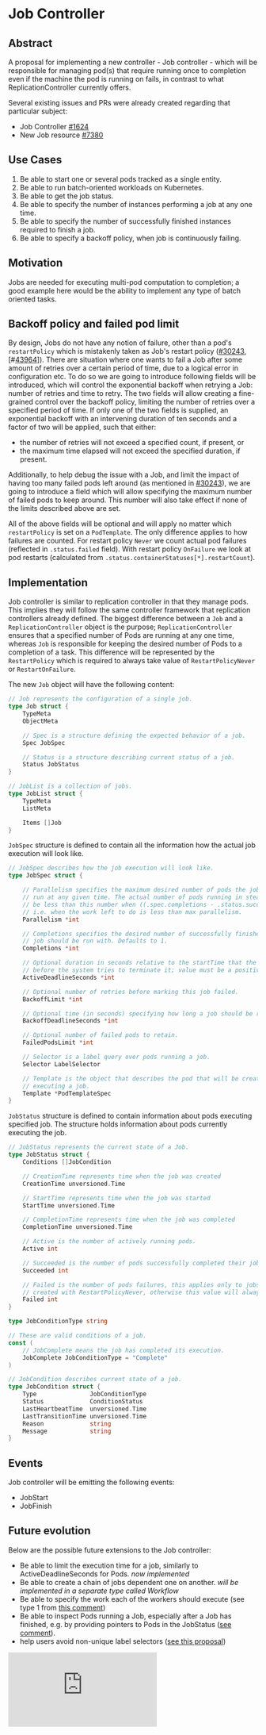# Job Controller

## Abstract

A proposal for implementing a new controller - Job controller - which will be responsible
for managing pod(s) that require running once to completion even if the machine
the pod is running on fails, in contrast to what ReplicationController currently offers.

Several existing issues and PRs were already created regarding that particular subject:
* Job Controller [#1624](https://github.com/kubernetes/kubernetes/issues/1624)
* New Job resource [#7380](https://github.com/kubernetes/kubernetes/pull/7380)


## Use Cases

1. Be able to start one or several pods tracked as a single entity.
1. Be able to run batch-oriented workloads on Kubernetes.
1. Be able to get the job status.
1. Be able to specify the number of instances performing a job at any one time.
1. Be able to specify the number of successfully finished instances required to finish a job.
1. Be able to specify a backoff policy, when job is continuously failing.


## Motivation

Jobs are needed for executing multi-pod computation to completion; a good example
here would be the ability to implement any type of batch oriented tasks.


## Backoff policy and failed pod limit

By design, Jobs do not have any notion of failure, other than a pod's `restartPolicy`
which is mistakenly taken as Job's restart policy ([#30243](https://github.com/kubernetes/kubernetes/issues/30243),
[#[43964](https://github.com/kubernetes/kubernetes/issues/43964)]).  There are
situation where one wants to fail a Job after some amount of retries over a certain
period of time, due to a logical error in configuration etc.  To do so we are going
to introduce following fields will be introduced, which will control the exponential
backoff when retrying a Job: number of retries and time to retry.  The two fields
will allow creating a fine-grained control over the backoff policy, limiting the
number of retries over a specified period of time.  If only one of the two fields
is supplied, an exponential backoff with an intervening duration of ten seconds
and a factor of two will be applied, such that either:
* the number of retries will not exceed a specified count, if present, or
* the maximum time elapsed will not exceed the specified duration, if present.

Additionally, to help debug the issue with a Job, and limit the impact of having
too many failed pods left around (as mentioned in [#30243](https://github.com/kubernetes/kubernetes/issues/30243)),
we are going to introduce a field which will allow specifying the maximum number
of failed pods to keep around.  This number will also take effect if none of the
limits described above are set.

All of the above fields will be optional and will apply no matter which `restartPolicy`
is set on a `PodTemplate`.  The only difference applies to how failures are counted.
For restart policy `Never` we count actual pod failures (reflected in `.status.failed`
field). With restart policy `OnFailure` we look at pod restarts (calculated from
`.status.containerStatuses[*].restartCount`).


## Implementation

Job controller is similar to replication controller in that they manage pods.
This implies they will follow the same controller framework that replication
controllers already defined.  The biggest difference between a `Job` and a
`ReplicationController` object is the purpose; `ReplicationController`
ensures that a specified number of Pods are running at any one time, whereas
`Job` is responsible for keeping the desired number of Pods to a completion of
a task.  This difference will be represented by the `RestartPolicy` which is
required to always take value of `RestartPolicyNever` or `RestartOnFailure`.


The new `Job` object will have the following content:

```go
// Job represents the configuration of a single job.
type Job struct {
    TypeMeta
    ObjectMeta

    // Spec is a structure defining the expected behavior of a job.
    Spec JobSpec

    // Status is a structure describing current status of a job.
    Status JobStatus
}

// JobList is a collection of jobs.
type JobList struct {
    TypeMeta
    ListMeta

    Items []Job
}
```

`JobSpec` structure is defined to contain all the information how the actual job execution
will look like.

```go
// JobSpec describes how the job execution will look like.
type JobSpec struct {

    // Parallelism specifies the maximum desired number of pods the job should
    // run at any given time. The actual number of pods running in steady state will
    // be less than this number when ((.spec.completions - .status.successful) < .spec.parallelism),
    // i.e. when the work left to do is less than max parallelism.
    Parallelism *int

    // Completions specifies the desired number of successfully finished pods the
    // job should be run with. Defaults to 1.
    Completions *int

    // Optional duration in seconds relative to the startTime that the job may be active
    // before the system tries to terminate it; value must be a positive integer.
    ActiveDeadlineSeconds *int

    // Optional number of retries before marking this job failed.
    BackoffLimit *int

    // Optional time (in seconds) specifying how long a job should be retried before marking it failed.
    BackoffDeadlineSeconds *int

    // Optional number of failed pods to retain.
    FailedPodsLimit *int

    // Selector is a label query over pods running a job.
    Selector LabelSelector

    // Template is the object that describes the pod that will be created when
    // executing a job.
    Template *PodTemplateSpec
}
```

`JobStatus` structure is defined to contain information about pods executing
specified job.  The structure holds information about pods currently executing
the job.

```go
// JobStatus represents the current state of a Job.
type JobStatus struct {
    Conditions []JobCondition

    // CreationTime represents time when the job was created
    CreationTime unversioned.Time

    // StartTime represents time when the job was started
    StartTime unversioned.Time

    // CompletionTime represents time when the job was completed
    CompletionTime unversioned.Time

    // Active is the number of actively running pods.
    Active int

    // Succeeded is the number of pods successfully completed their job.
    Succeeded int

    // Failed is the number of pods failures, this applies only to jobs
    // created with RestartPolicyNever, otherwise this value will always be 0.
    Failed int
}

type JobConditionType string

// These are valid conditions of a job.
const (
    // JobComplete means the job has completed its execution.
    JobComplete JobConditionType = "Complete"
)

// JobCondition describes current state of a job.
type JobCondition struct {
    Type               JobConditionType
    Status             ConditionStatus
    LastHeartbeatTime  unversioned.Time
    LastTransitionTime unversioned.Time
    Reason             string
    Message            string
}
```

## Events

Job controller will be emitting the following events:
* JobStart
* JobFinish

## Future evolution

Below are the possible future extensions to the Job controller:
* Be able to limit the execution time for a job, similarly to ActiveDeadlineSeconds for Pods. *now implemented*
* Be able to create a chain of jobs dependent one on another. *will be implemented in a separate type called Workflow*
* Be able to specify the work each of the workers should execute (see type 1 from
  [this comment](https://github.com/kubernetes/kubernetes/issues/1624#issuecomment-97622142))
* Be able to inspect Pods running a Job, especially after a Job has finished, e.g.
  by providing pointers to Pods in the JobStatus ([see comment](https://github.com/kubernetes/kubernetes/pull/11746/files#r37142628)).
* help users avoid non-unique label selectors ([see this proposal](../../docs/design/selector-generation.md))


<!-- BEGIN MUNGE: GENERATED_ANALYTICS -->
[![Analytics](https://kubernetes-site.appspot.com/UA-36037335-10/GitHub/docs/proposals/job.md?pixel)]()
<!-- END MUNGE: GENERATED_ANALYTICS -->
